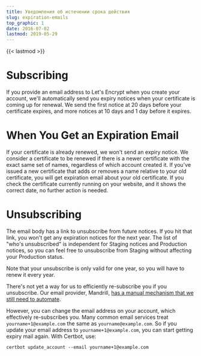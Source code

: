 ```yaml
---
title: Уведомления об истечении срока действия
slug: expiration-emails
top_graphic: 1
date: 2016-07-02
lastmod: 2019-05-29
---
```


{{< lastmod >}}

# Subscribing

If you provide an email address to Let's Encrypt when you create your
account, we'll automatically send you expiry notices when your certificate
is coming up for renewal. We send the first notice at 20 days before
your certificate expires, and more notices at 10 days and 1 day before
it expires.

# When You Get an Expiration Email

If your certificate is already renewed, we won't send an expiry notice. We
consider a certificate to be renewed if there is a newer certificate
with the exact same set of names, regardless of which account created it.
If you've issued a new certificate that adds or removes a name relative to your
old certificate, you will get expiration email about your old certificate.
If you check the certificate currently running on your website, and it
shows the correct date, no further action is needed.

# Unsubscribing

The email body has a link to unsubscribe from future notices. If you
hit that link, you won't get any expiration notices for the next year.
The list of "who's unsubscribed" is independent for Staging notices and
Production notices, so you can feel free to unsubscribe from Staging without
affecting your Production status.

Note that your unsubscribe is only valid for one year, so you will have to
renew it every year.

There's not yet a way for us to efficiently re-subscribe
you if you unsubscribe. Our email provider, Mandrill,
[has a manual mechanism that we still need to
automate](https://mandrill.zendesk.com/hc/en-us/articles/205582947-About-Unsubscribes).

However, you can change the email address on your account, which effectively
re-subscribes you. Many common email services treat `yourname+1@example.com` the
same as `yourname@example.com`. So if you update your email address to
`yourname+1@example.com`, you can start getting expiry mail again. With Certbot,
use:

`certbot update_account --email yourname+1@example.com`
